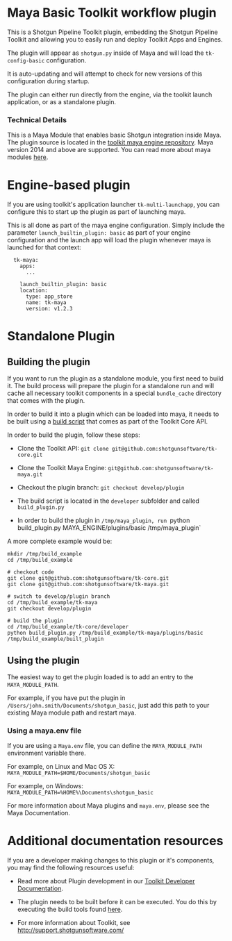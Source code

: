 # Maya Basic Toolkit workflow plugin

This is a Shotgun Pipeline Toolkit plugin, 
embedding the Shotgun Pipeline Toolkit and allowing
you to easily run and deploy Toolkit Apps and Engines.

The plugin will appear as `shotgun.py` inside of Maya
and will load the `tk-config-basic` configuration.

It is auto-updating and will attempt to check for new
versions of this configuration during startup.

The plugin can either run directly from the engine,
via the toolkit launch application, or as a standalone plugin.

### Technical Details

This is a Maya Module that enables basic Shotgun integration
inside Maya. The plugin source is located in the [toolkit maya engine repository](https://github.com/shotgunsoftware/tk-maya/tree/develop/plugin/plugins/basic).
Maya version 2014 and above are supported.
You can read more about maya modules [here](http://help.autodesk.com/view/MAYAUL/2017/ENU/?guid=__files_GUID_CB76E356_753B_4837_8C5B_3296C14872CA_htm).


# Engine-based plugin

If you are using toolkit's application launcher `tk-multi-launchapp`, you can 
configure this to start up the plugin as part of launching maya.

This is all done as part of the maya engine configuration. Simply include 
the parameter `launch_builtin_plugin: basic` as part of your engine configuration
and the launch app will load the plugin whenever maya is launched for that context:

```
  tk-maya:
    apps:
      ...

    launch_builtin_plugin: basic  
    location:
      type: app_store
      name: tk-maya
      version: v1.2.3
```


# Standalone Plugin

## Building the plugin

If you want to run the plugin as a standalone module, you 
first need to build it. The build process will prepare the 
plugin for a standalone run and will cache all necessary
toolkit components in a special `bundle_cache` directory 
that comes with the plugin.

In order to build it into a plugin which can be loaded into maya, it needs to be 
built using a [build script](https://github.com/shotgunsoftware/tk-core/blob/master/developer/build_plugin.py)
that comes as part of the Toolkit Core API.

In order to build the plugin, follow these steps:

- Clone the Toolkit API: `git clone git@github.com:shotgunsoftware/tk-core.git`

- Clone the Toolkit Maya Engine: `git@github.com:shotgunsoftware/tk-maya.git`

- Checkout the plugin branch: `git checkout develop/plugin`
 
- The build script is located in the `developer` subfolder and called `build_plugin.py`

- In order to build the plugin in `/tmp/maya_plugin, run `python build_plugin.py MAYA_ENGINE/plugins/basic /tmp/maya_plugin`


A more complete example would be:

```
mkdir /tmp/build_example
cd /tmp/build_example

# checkout code
git clone git@github.com:shotgunsoftware/tk-core.git
git clone git@github.com:shotgunsoftware/tk-maya.git

# switch to develop/plugin branch
cd /tmp/build_example/tk-maya
git checkout develop/plugin

# build the plugin
cd /tmp/build_example/tk-core/developer
python build_plugin.py /tmp/build_example/tk-maya/plugins/basic /tmp/build_example/built_plugin
```


## Using the plugin

The easiest way to get the plugin loaded is to add an entry to the 
`MAYA_MODULE_PATH`. 

For example, if you have put the plugin in
`/Users/john.smith/Documents/shotgun_basic`, just add this path to your existing
Maya module path and restart maya.

### Using a maya.env file

If you are using a `Maya.env` file, you can define the `MAYA_MODULE_PATH`
environment variable there.

For example, on Linux and Mac OS X: `MAYA_MODULE_PATH=$HOME/Documents/shotgun_basic`

For example, on Windows: `MAYA_MODULE_PATH=%HOME%\Documents\shotgun_basic`

For more information about Maya plugins and `maya.env`, please see the Maya Documentation.


# Additional documentation resources

If you are a developer making changes to this plugin or it's components,
you may find the following resources useful:

- Read more about Plugin development 
  in our [Toolkit Developer Documentation](http://developer.shotgunsoftware.com/tk-core/bootstrap.html#developing-plugins).

- The plugin needs to be built before it can be executed. You do this by 
  executing the build tools found [here](https://github.com/shotgunsoftware/tk-core/blob/master/developer).

- For more information about Toolkit, see http://support.shotgunsoftware.com/



